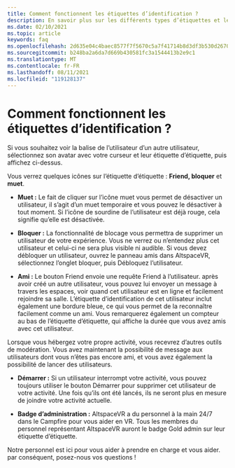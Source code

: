 ```yaml
---
title: Comment fonctionnent les étiquettes d’identification ?
description: En savoir plus sur les différents types d’étiquettes et leur fonctionnement dans AltspaceVR.
ms.date: 02/10/2021
ms.topic: article
keywords: faq
ms.openlocfilehash: 2d635e04c4baec8577f7f5670c5a7f41714b8d3df3b530d26708b38287df7b84
ms.sourcegitcommit: b248ba2a6da7d669b430581fc3a1544413b2e9c1
ms.translationtype: MT
ms.contentlocale: fr-FR
ms.lasthandoff: 08/11/2021
ms.locfileid: "119128137"
---
```

# <a name="how-do-nametags-work"></a>Comment fonctionnent les étiquettes d’identification ?

Si vous souhaitez voir la balise de l’utilisateur d’un autre utilisateur, sélectionnez son avatar avec votre curseur et leur étiquette d’étiquette, puis affichez ci-dessus.

Vous verrez quelques icônes sur l’étiquette d’étiquette : **Friend, bloquer** et **muet**.

* **Muet :** Le fait de cliquer sur l’icône muet vous permet de désactiver un utilisateur, il s’agit d’un muet temporaire et vous pouvez le désactiver à tout moment. Si l’icône de sourdine de l’utilisateur est déjà rouge, cela signifie qu’elle est désactivée.

* **Bloquer :** La fonctionnalité de blocage vous permettra de supprimer un utilisateur de votre expérience. Vous ne verrez ou n’entendez plus cet utilisateur et celui-ci ne sera plus visible ni audible. Si vous devez débloquer un utilisateur, ouvrez le panneau amis dans AltspaceVR, sélectionnez l’onglet bloquer, puis Débloquez l’utilisateur.

* **Ami :** Le bouton Friend envoie une requête Friend à l’utilisateur. après avoir créé un autre utilisateur, vous pouvez lui envoyer un message à travers les espaces, voir quand cet utilisateur est en ligne et facilement rejoindre sa salle. L’étiquette d’identification de cet utilisateur inclut également une bordure bleue, ce qui vous permet de la reconnaître facilement comme un ami. Vous remarquerez également un compteur au bas de l’étiquette d’étiquette, qui affiche la durée que vous avez amis avec cet utilisateur.

Lorsque vous hébergez votre propre activité, vous recevrez d’autres outils de modération. Vous avez maintenant la possibilité de message aux utilisateurs dont vous n’êtes pas encore ami, et vous avez également la possibilité de lancer des utilisateurs.

* **Démarrer :** Si un utilisateur interrompt votre activité, vous pouvez toujours utiliser le bouton Démarrer pour supprimer cet utilisateur de votre activité. Une fois qu’ils ont été lancés, ils ne seront plus en mesure de joindre votre activité actuelle. 

* **Badge d’administration :** AltspaceVR a du personnel à la main 24/7 dans le Campfire pour vous aider en VR. Tous les membres du personnel représentant AltspaceVR auront le badge Gold admin sur leur étiquette d’étiquette.

Notre personnel est ici pour vous aider à prendre en charge et vous aider. par conséquent, posez-nous vos questions ! 